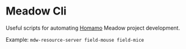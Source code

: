 # Meadow Cli

Useful scripts for automating [Homamo](https://homamo.co) Meadow project development.

Example:
`mdw-resource-server field-mouse field-mice`
